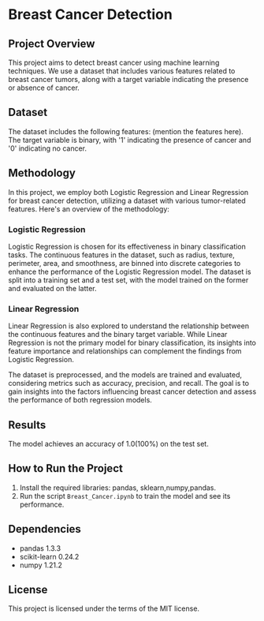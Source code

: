 # Breast Cancer Detection

## Project Overview
This project aims to detect breast cancer using machine learning techniques. We use a dataset that includes various features related to breast cancer tumors, along with a target variable indicating the presence or absence of cancer.

## Dataset
The dataset includes the following features: (mention the features here). The target variable is binary, with '1' indicating the presence of cancer and '0' indicating no cancer.

## Methodology
In this project, we employ both Logistic Regression and Linear Regression for breast cancer detection, utilizing a dataset with various tumor-related features. Here's an overview of the methodology:

### Logistic Regression
Logistic Regression is chosen for its effectiveness in binary classification tasks. The continuous features in the dataset, such as radius, texture, perimeter, area, and smoothness, are binned into discrete categories to enhance the performance of the Logistic Regression model. The dataset is split into a training set and a test set, with the model trained on the former and evaluated on the latter.

### Linear Regression
Linear Regression is also explored to understand the relationship between the continuous features and the binary target variable. While Linear Regression is not the primary model for binary classification, its insights into feature importance and relationships can complement the findings from Logistic Regression.

The dataset is preprocessed, and the models are trained and evaluated, considering metrics such as accuracy, precision, and recall. The goal is to gain insights into the factors influencing breast cancer detection and assess the performance of both regression models.

## Results
The model achieves an accuracy of 1.0(100%) on the test set.

## How to Run the Project
1. Install the required libraries: pandas, sklearn,numpy,pandas.
2. Run the script `Breast_Cancer.ipynb` to train the model and see its performance.

## Dependencies
- pandas 1.3.3
- scikit-learn 0.24.2
- numpy 1.21.2

## License
This project is licensed under the terms of the MIT license.
